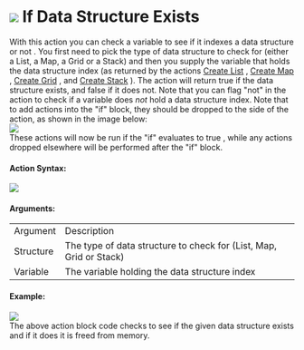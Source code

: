 #  ![](https://gms.magecorn.com/Manual/assets/Images/Scripting_Reference/Drag_And_Drop/Reference/Data_Structures/i_DS_If_Data_Structure_Exists.png) If Data Structure Exists

With this action you can check a variable to see if it indexes a data
structure or not . You first need to pick the type of data structure to
check for (either a List, a Map, a Grid or a Stack) and then you supply
the variable that holds the data structure index (as returned by the
actions [Create List](Create_List) , [Create Map](Create_Map) ,
[Create Grid](Create_Grid) , and [Create Stack](Create_Stack) ).
The action will return true if the data structure exists, and false if
it does not. Note that you can flag "not" in the action to check if a
variable does *not* hold a data structure index. Note that to add
actions into the "if" block, they should be dropped to the side of the
action, as shown in the image below:  
![](https://gms.magecorn.com/Manual/assets/Images/Scripting_Reference/Drag_And_Drop/Reference/Data_Structures/If_Exists_Drop.png)  
These actions will now be run if the "if" evaluates to true , while any
actions dropped elsewhere will be performed after the "if" block.

#### Action Syntax:

  
![](https://gms.magecorn.com/Manual/assets/Images/Scripting_Reference/Drag_And_Drop/Reference/Data_Structures/a_DS_If_Data_Structure_Exists.png)  

#### Arguments:

|           |                                                                    |
|-----------|--------------------------------------------------------------------|
| Argument  | Description                                                        |
| Structure | The type of data structure to check for (List, Map, Grid or Stack) |
| Variable  | The variable holding the data structure index                      |

#### Example:

  
![](https://gms.magecorn.com/Manual/assets/Images/Scripting_Reference/Drag_And_Drop/Reference/Data_Structures/e_DS_If_Data_Structure_Exists.png)  
The above action block code checks to see if the given data structure
exists and if it does it is freed from memory.

